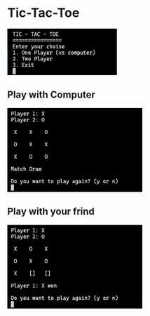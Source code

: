 # Tic-Tac-Toe

![TicTacToe](https://github.com/KD1903/Tic-Tac-Toe/blob/main/Screenshot%202021-07-10%20at%2015.33.00.png)

## Play with Computer
![Player vs Computer](https://github.com/KD1903/Tic-Tac-Toe/blob/main/Screenshot%202021-07-09%20at%2015.59.45.png)

## Play with your frind
![Player vs Player](https://github.com/KD1903/Tic-Tac-Toe/blob/main/Screenshot%202021-07-09%20at%2016.00.13.png)
